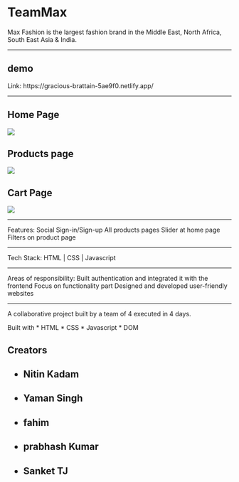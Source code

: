 # TeamMax
Max Fashion is the largest fashion brand in the Middle East, North Africa, South East Asia & India.

<hr/>

<h2>demo</h2> 
Link: https://gracious-brattain-5ae9f0.netlify.app/

<hr/>

<h2>Home Page</h2>
<img src="https://i.imgur.com/fYxp95R.png"/>

<h2>Products page</h2>
<img src="https://i.imgur.com/GxiEQ4x.png"/>

<h2>Cart Page</h2>
<img src="https://i.imgur.com/JrrH23I.png"/>



<hr/>

Features:
Social Sign-in/Sign-up
All products pages
Slider at home page
Filters on product page
<hr/>

Tech Stack: HTML | CSS | Javascript

<hr/>
Areas of responsibility:
Built authentication and integrated it with the frontend
Focus on functionality part 
Designed and developed user-friendly websites

<hr/>

A collaborative project built by a team of 4 executed in 4 days.

</hr>
Built with
* HTML
* CSS
* Javascript 
* DOM
</hr>
<h2>Creators <h2/>
<ul>
  
<li><h4>Nitin Kadam</h4></li>
  <li><h4>Yaman Singh</h4></li>
   <li><h4>fahim</h4></li>
  <li><h4>prabhash Kumar</h4></li>
  <li><h4>Sanket TJ</h4></li>
 
  </ul>  


